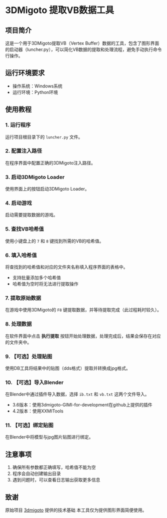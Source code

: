 # 3DMigoto 提取VB数据工具

## 项目简介

这是一个用于3DMigoto提取VB（Vertex Buffer）数据的工具，包含了图形界面的启动器（luncher.py），可以简化VB数据的提取和处理流程，避免手动执行命令行操作。

## 运行环境要求

- 操作系统：Windows系统
- 运行环境：Python环境

## 使用教程

### 1. 运行程序

运行项目根目录下的 `luncher.py` 文件。

### 2. 配置注入路径

在程序界面中配置正确的3DMigoto注入路径。

### 3. 启动3DMigoto Loader

使用界面上的按钮启动3DMigoto Loader。

### 4. 启动游戏

启动需要提取数据的游戏。

### 5. 查找VB哈希值

使用小键盘上的 `7` 和 `8` 键找到所需的VB的哈希值。

### 6. 填入哈希值

将查找到的哈希值和对应的文件夹名称填入程序界面的表格中。
   - 支持批量添加多个哈希值
   - 哈希值为空时将无法进行提取操作

### 7. 提取原始数据

在游戏中使用3DMigoto的 `F8` 键提取数据，并等待提取完成（此过程耗时较久）。

### 8. 处理数据

在软件界面中点击 **执行提取** 按钮开始处理数据，处理完成后，结果会保存在对应的文件夹中。

### 9. 【可选】处理贴图

使用DB工具将结果中的贴图（dds格式）提取并转换成jpg格式。

### 10. 【可选】导入Blender

在Blender中通过插件导入数据，选择 `ib.txt` 和 `vb.txt` 这两个文件导入。

-  3.6版本：使用3dmigoto-GIMI-for-development在github上提供的插件
-  4.2版本：使用XXMITools

### 11. 【可选】绑定贴图

在Blender中将模型与jpg图片贴图进行绑定。

## 注意事项

1. 确保所有参数都正确填写，哈希值不能为空
2. 程序会自动创建输出目录
3. 遇到问题时，可以查看日志输出获取更多信息

## 致谢

原始项目 [3dmigoto](https://github.com/rayshire/3dmigoto) 提供的技术基础
本工具仅为提供图形界面简便使用。